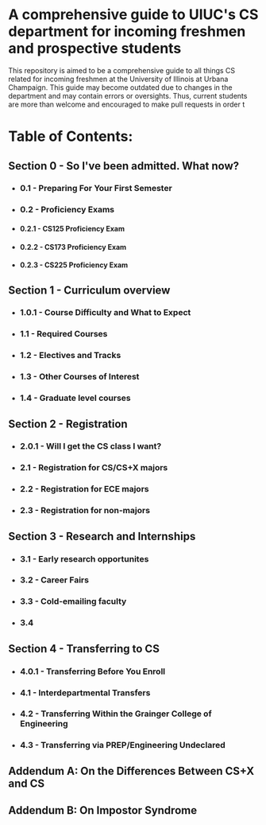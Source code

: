 # A comprehensive guide to UIUC's CS department for incoming freshmen and prospective students

This repository is aimed to be a comprehensive guide to all things CS related for incoming freshmen at the University of Illinois at Urbana Champaign. This guide may become outdated due to changes in the department and may contain errors or oversights. Thus, current students are more than welcome and encouraged to make pull requests in order t 

# Table of Contents:

## Section 0 - So I've been admitted. What now?
  * ### 0.1 - Preparing For Your First Semester
  * ### 0.2 - Proficiency Exams
   * #### 0.2.1 - CS125 Proficiency Exam
   * #### 0.2.2 - CS173 Proficiency Exam
   * #### 0.2.3 - CS225 Proficiency Exam

## Section 1 - Curriculum overview
 * ### 1.0.1 - Course Difficulty and What to Expect
 * ### 1.1 - Required Courses
 * ### 1.2 - Electives and Tracks
 * ### 1.3 - Other Courses of Interest
 * ### 1.4 - Graduate level courses

## Section 2 - Registration 
 * ### 2.0.1 - Will I get the CS class I want?
 * ### 2.1 -  Registration for CS/CS+X majors
 * ### 2.2 - Registration for ECE majors
 * ### 2.3 - Registration for non-majors

## Section 3 - Research and Internships
 * ### 3.1 - Early research opportunites 
 * ### 3.2 - Career Fairs
 * ### 3.3 - Cold-emailing faculty
 * ### 3.4

## Section 4 - Transferring to CS
 * ### 4.0.1 - Transferring Before You Enroll
 * ### 4.1 - Interdepartmental Transfers
 * ### 4.2 - Transferring Within the Grainger College of Engineering
 * ### 4.3 - Transferring via PREP/Engineering Undeclared

## Addendum A: On the Differences Between CS+X and CS

## Addendum B: On Impostor Syndrome
